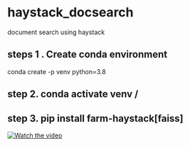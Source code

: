 # haystack_docsearch
document search using haystack

## steps 1 . Create conda environment 
 conda create -p venv python=3.8
## step 2. conda activate venv /
## step 3. pip install farm-haystack[faiss]


[![Watch the video](Currency.png)](https://youtu.be/tYqGyag4mT8)
